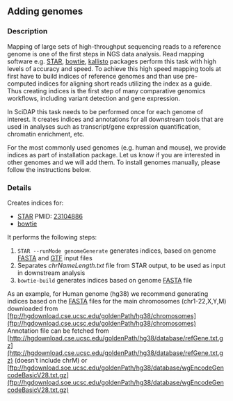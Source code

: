 ## Adding genomes

### Description

Mapping of large sets of high-throughput sequencing reads to a reference genome is one of the first steps in NGS data analysis. Read mapping software e.g. [STAR](https://github.com/alexdobin/STAR), [bowtie](http://bowtie-bio.sourceforge.net/bowtie2/index.shtml), [kallisto](https://pachterlab.github.io/kallisto/manual) packages perform this task with high levels of accuracy and speed. To achieve this high speed mapping tools at first have to build indices of reference genomes and than use pre-computed indices for aligning short reads utilizing the index as a guide. Thus creating indices is the first step of many comparative genomics workflows, including variant detection and  gene expression. 

In SciDAP this task needs to be performed once for each genome of interest. It creates indices and annotations for all downstream tools that are used in analyses such as transcript/gene expression quantification, chromatin enrichment, etc.

For the most commonly used genomes (e.g. human and mouse), we provide indices as part of installation package. Let us know if you are interested in other genomes and we will add them. To install genomes manually, please follow the instructions below.

### Details

Creates indices for:
* [STAR](https://github.com/alexdobin/STAR) PMID: [23104886](https://www.ncbi.nlm.nih.gov/pubmed/23104886)
* [bowtie](http://bowtie-bio.sourceforge.net/tutorial.shtml)

It performs the following steps:

1. `STAR --runMode genomeGenerate` generates indices, based on genome [FASTA](http://zhanglab.ccmb.med.umich.edu/FASTA/) and [GTF](http://mblab.wustl.edu/GTF2.html) input files
2. Separates *chrNameLength.txt* file from STAR output, to be used as input in downstream analysis
3. `bowtie-build` generates indices based on genome [FASTA](http://zhanglab.ccmb.med.umich.edu/FASTA/) file

As an example, for Human genome (hg38) we recommend generating indices based on the [FASTA](http://zhanglab.ccmb.med.umich.edu/FASTA/) files for the main chromosomes (chr1-22,X,Y,M) downloaded from
[ftp://hgdownload.cse.ucsc.edu/goldenPath/hg38/chromosomes](ftp://hgdownload.cse.ucsc.edu/goldenPath/hg38/chromosomes)
Annotation file can be fetched from
[http://hgdownload.cse.ucsc.edu/goldenPath/hg38/database/refGene.txt.gz](http://hgdownload.cse.ucsc.edu/goldenPath/hg38/database/refGene.txt.gz) (doesn’t include chrM) or [ftp://hgdownload.soe.ucsc.edu/goldenPath/hg38/database/wgEncodeGencodeBasicV28.txt.gz](ftp://hgdownload.soe.ucsc.edu/goldenPath/hg38/database/wgEncodeGencodeBasicV28.txt.gz)
